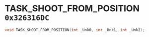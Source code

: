 # TASK_SHOOT_FROM_POSITION `0x326316DC`

```cpp
void TASK_SHOOT_FROM_POSITION(int _Unk0, int _Unk1, int _Unk2);
```